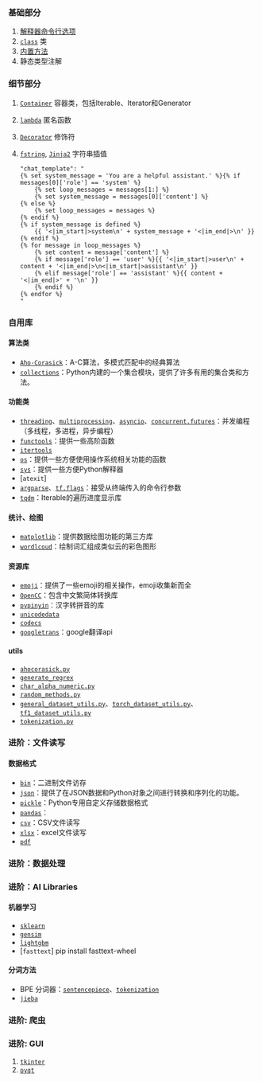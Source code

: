 ### 基础部分

1. [解释器命令行选项](basic/commond_line.md)
1. [`class`](basic/class.md) 类
1. [内置方法](basic/builtins.md)
1. 静态类型注解

### 细节部分

1. [`Container`](details/Container.md) 容器类，包括Iterable、Iterator和Generator
1. [`lambda`](details/lambda.md) 匿名函数 
1. [`Decorator`](details/Decorator.md) 修饰符
1. [`fstring`](details/fstring.md), [`Jinja2`]() 字符串插值

    ```
    "chat_template": "
    {% set system_message = 'You are a helpful assistant.' %}{% if messages[0]['role'] == 'system' %}
        {% set loop_messages = messages[1:] %}
        {% set system_message = messages[0]['content'] %}
    {% else %}
        {% set loop_messages = messages %}
    {% endif %}
    {% if system_message is defined %}
        {{ '<|im_start|>system\n' + system_message + '<|im_end|>\n' }}
    {% endif %}
    {% for message in loop_messages %}
        {% set content = message['content'] %}
        {% if message['role'] == 'user' %}{{ '<|im_start|>user\n' + content + '<|im_end|>\n<|im_start|>assistant\n' }}
        {% elif message['role'] == 'assistant' %}{{ content + '<|im_end|>' + '\n' }}
        {% endif %}
    {% endfor %}
    "
    ```

### 自用库

#### 算法类

- [`Aho-Corasick`](libs/ahocorasick.md)：A-C算法，多模式匹配中的经典算法
- [`collections`](libs/collections.md)：Python内建的一个集合模块，提供了许多有用的集合类和方法。

#### 功能类

- [`threading`](libs/concurrent_programming.md#threading)、[`multiprocessing`](libs/concurrent_programming.md#multiprocessing)、[`asyncio`](libs/concurrent_programming.md#asyncio)、[`concurrent.futures`](libs/concurrent_programming.md#concurrentfutures)：并发编程（多线程，多进程，异步编程）
- [`functools`](libs/functools.md)：提供一些高阶函数
- [`itertools`](libs/itertools.md)
- [`os`](libs/os.md)：提供一些方便使用操作系统相关功能的函数
- [`sys`](libs/sys.md)：提供一些方便Python解释器
- [`atexit`]
- [`argparse`](libs/argparser.md#argparse)、[`tf.flags`](libs/argparser.md#tfflags)：接受从终端传入的命令行参数
- [`tqdm`](libs/tqdm.md)：Iterable的遍历进度显示库


#### 统计、绘图

- [`matplotlib`](libs/matplotlib.md)：提供数据绘图功能的第三方库
- [`wordlcoud`](libs/wordcloud.md)：绘制词汇组成类似云的彩色图形
  
#### 资源库

- [`emoji`](libs/emoji.md)：提供了一些emoji的相关操作，emoji收集新而全
- [`OpenCC`](libs/opencc.md)：包含中文繁简体转换库
- [`pypinyin`](libs/pypinyin.md)：汉字转拼音的库
- [`unicodedata`](libs/unicodedata.md)
- [`codecs`](libs/codecs.md)
- [`googletrans`](libs/googletrans.md)：google翻译api

#### utils
- [`ahocorasick.py`](utils/ahocorasick.md)
- [`generate_regrex`](utils/generate_regrex.md)
- [`char_alpha_numeric.py`](utils/char_alpha_numeric.md)
- [`random_methods.py`](utils/random_methods.md)
- [`general_dataset_utils.py`](utils/general_dataset_utils.md)、[`torch_dataset_utils.py`](utils/torch_dataset_utils.md)、[`tf1_dataset_utils.py`](utils/tf1_dataset_utils.md)
- [`tokenization.py`](utils/tokenization.md)

### 进阶：文件读写

#### 数据格式

- [`bin`](libs/file_format.md#bin)：二进制文件访存
- [`json`](libs/file_format.md#json)：提供了在JSON数据和Python对象之间进行转换和序列化的功能。
- [`pickle`](libs/file_format.md#pkl)：Python专用自定义存储数据格式
- [`pandas`](libs/pandas.md)：
- [`csv`](libs/xlsx.md#csv)：CSV文件读写
- [`xlsx`](libs/xlsx.md#xlsx)：excel文件读写
- [`pdf`](libs/pdf.md)

### 进阶：数据处理

### 进阶：AI Libraries

#### 机器学习

- [`sklearn`](ai_libs/sklearn/sklearn.md)
- [`gensim`](ai_libs/gensim/gensim.md)
- [`lightgbm`]()
- [`fasttext`] pip install fasttext-wheel

#### 分词方法

- BPE 分词器：[`sentencepiece`](ai_libs/bpe_tokenizer.md)、[`tokenization`](ai_libs/bpe_tokenizer.md)
- [`jieba`]()

### 进阶: 爬虫

### 进阶: GUI

1. [`tkinter`]()
1. [`pyqt`]()
